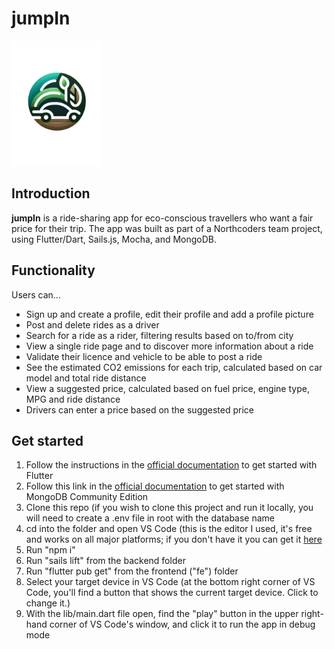 # jumpIn
<img src="https://github.com/KatieB5/jumpIn/blob/main/fe/web/icons/logo.png" width="140px" height="200px">

## Introduction
**jumpIn** is a ride-sharing app for eco-conscious travellers who want a fair price for their trip. The app was built as part of a Northcoders team project, using Flutter/Dart, Sails.js, Mocha, and MongoDB.

## Functionality
Users can...
- Sign up and create a profile, edit their profile and add a profile picture
- Post and delete rides as a driver
- Search for a ride as a rider, filtering results based on to/from city
- View a single ride page and to discover more information about a ride
- Validate their licence and vehicle to be able to post a ride
- See the estimated CO2 emissions for each trip, calculated based on car model and total ride distance
- View a suggested price, calculated based on fuel price, engine type, MPG and ride distance
- Drivers can enter a price based on the suggested price

 ## Get started
1. Follow the instructions in the [official documentation](https://docs.flutter.dev/get-started/install) to get started with Flutter
2. Follow this link in the [official documentation](https://www.mongodb.com/docs/manual/administration/install-community/) to get started with MongoDB Community Edition
3. Clone this repo (if you wish to clone this project and run it locally, you will need to create a .env file in root with the database name
5. cd into the folder and open VS Code (this is the editor I used, it's free and works on all major platforms; if you don't have it you can get it [here](https://code.visualstudio.com/download)
6. Run "npm i"
7. Run "sails lift" from the backend folder
8. Run "flutter pub get" from the frontend ("fe") folder
9. Select your target device in VS Code (at the bottom right corner of VS Code, you'll find a button that shows the current target device. Click to change it.)
10. With the lib/main.dart file open, find the "play" button in the upper right-hand corner of VS Code's window, and click it to run the app in debug mode

